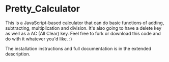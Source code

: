 # Pretty_Calculator
This is a JavaScript-based calculator that can do basic functions of adding, subtracting, multiplication and division.
It's also going to have a delete key as well as a AC (All Clear) key.
Feel free to fork or download this code and do with it whatever you'd like.
:)

The installation instructions and full documentation is in the extended description.

